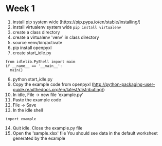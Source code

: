 Week 1
======

1. install pip system wide
(https://pip.pypa.io/en/stable/installing/)
2. install virtualenv system wide
```pip install virtualenv```
3. create a class directory
4. create a virtualenv 'venv' in class directory
5. source venv/bin/activate
6. pip install openpyxl
7. create start_idle.py
```
from idlelib.PyShell import main
if __name__ == '__main__':
  main()
```
8. python start_idle.py
9. Copy the example code from openpyxl
(http://python-packaging-user-guide.readthedocs.org/en/latest/distributing/)
10. In idle, File -> new file 'example.py'
11. Paste the example code
12. File -> Save
13. In the idle shell
```
import example
```
14. Quit idle. Close the example.py file
15. Open the 'sample.xlsx' file
You should see data in the default worksheet generated by the example

